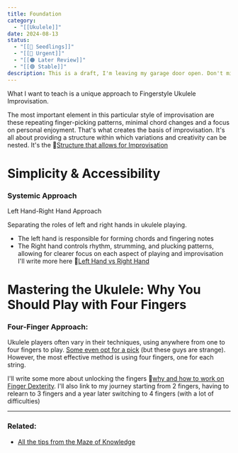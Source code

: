 ```yaml
---
title: Foundation
category:
  - "[[Ukulele]]"
date: 2024-08-13
status:
  - "[[🌱 Seedlings]]"
  - "[[🚧 Urgent]]"
  - "[[🟠 Later Review]]"
  - "[[🟢 Stable]]"
description: This is a draft, I'm leaving my garage door open. Don't mind the mess, I'm working!
---
```


What I want to teach is a unique approach to Fingerstyle Ukulele Improvisation.


The most important element in this particular style of improvisation are these repeating finger-picking patterns, minimal chord changes and a focus on personal enjoyment. That's what creates the basis of improvisation. It's all about providing a structure within which variations and creativity can be nested. It's the 📝[Structure that allows for Improvisation]()

# Simplicity & Accessibility
### Systemic Approach 
Left Hand-Right Hand Approach

Separating the roles of left and right hands in ukulele playing. 
- The left hand is responsible for forming chords and fingering notes
- The Right hand controls rhythm, strumming, and plucking patterns, allowing for clearer focus on each aspect of playing and improvisation
I'll write more here 📝[Left Hand vs Right Hand](left-hand-right-hand)


# **Mastering the Ukulele: Why You Should Play with Four Fingers**

### Four-Finger Approach:
Ukulele players often vary in their techniques, using anywhere from one to four fingers to play. [Some even opt for a pick](/notes/pick) (but these guys are strange). However, the most effective method is using four fingers, one for each string. 

I'll write some more about unlocking the fingers 📝[why and how to work on Finger Dexterity]().
I'll also link to my journey starting from 2 fingers, having to relearn to 3 fingers and a year later switching to 4 fingers (with a lot of difficulties)



---
### Related:
- [All the tips from the Maze of Knowledge](/notes/moctips)